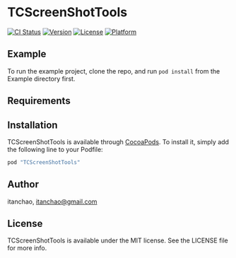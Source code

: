 # TCScreenShotTools

[![CI Status](http://img.shields.io/travis/itanchao/TCScreenShotTools.svg?style=flat)](https://travis-ci.org/itanchao/TCScreenShotTools)
[![Version](https://img.shields.io/cocoapods/v/TCScreenShotTools.svg?style=flat)](http://cocoapods.org/pods/TCScreenShotTools)
[![License](https://img.shields.io/cocoapods/l/TCScreenShotTools.svg?style=flat)](http://cocoapods.org/pods/TCScreenShotTools)
[![Platform](https://img.shields.io/cocoapods/p/TCScreenShotTools.svg?style=flat)](http://cocoapods.org/pods/TCScreenShotTools)

## Example

To run the example project, clone the repo, and run `pod install` from the Example directory first.

## Requirements

## Installation

TCScreenShotTools is available through [CocoaPods](http://cocoapods.org). To install
it, simply add the following line to your Podfile:

```ruby
pod "TCScreenShotTools"
```

## Author

itanchao, itanchao@gmail.com

## License

TCScreenShotTools is available under the MIT license. See the LICENSE file for more info.
